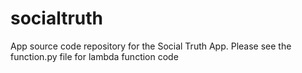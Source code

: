 # socialtruth
App source code repository for the Social Truth App. Please see the function.py file for lambda function code
